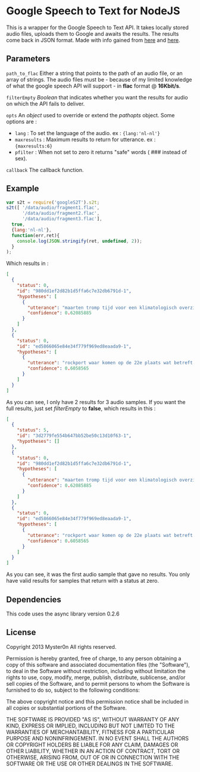 # Google Speech to Text for NodeJS

This is a wrapper for the Google Speech to Text API. It takes locally stored audio files, uploads them to Google and awaits the results. The results come back in JSON format. Made with info gained from [here](https://gist.github.com/alotaiba/1730160) and [here](http://sebastian.germes.in/blog/2011/09/googles-speech-api/).

## Parameters

`path_to_flac` 
Either a string that points to the path of an audio file, or an array of strings. The audio files must be - because of my limited knowledge of what the google speech API will support - in **flac** format @ **16Kbit/s**.

`filterEmpty`
*Boolean* that indicates whether you want the results for audio on which the API fails to deliver.

`opts` 
An *object* used to override or extend the *pathopts* object. Some options are : 
- `lang` : To set the language of the audio. ex : `{lang:'nl-nl'}`
- `maxresults` : Maximum results to return for utterance. ex : `{maxresults:6}`
- `pfilter` : When not set to zero it returns "safe" words ( ### instead of sex). 

`callback`
The callback function.

## Example

```javascript 
var s2t = require('googleS2T').s2t;
s2t([ '/data/audio/fragment1.flac',
      '/data/audio/fragment2.flac',
      '/data/audio/fragment3.flac'],
  true,
  {lang:'nl-nl'},
  function(err,ret){
    console.log(JSON.stringify(ret, undefined, 2));
  }
);
```

Which results in :

```json
[
  {
    "status": 0,
    "id": "980dd1ef2d82b1d5ffa6c7e32db6791d-1",
    "hypotheses": [
      {
        "utterance": "maarten tromp tijd voor een klimatologisch overzicht een heel speciale maat met franse erg lage temperatuur gemiddeld temperatuur van 3 kom je een gratis een evenaring van maart 19 87 in elk geval",
        "confidence": 0.62085885
      }
    ]
  },
  {
    "status": 0,
    "id": "ed5866065e84e34f779f969ed8eaada9-1",
    "hypotheses": [
      {
        "utterance": "rockport waar komen op de 22e plaats wat betreft koudste maart maanden oostvoorne",
        "confidence": 0.6058565
      }
    ]
  }
]
```

As you can see, I only have 2 results for 3 audio samples. If you want the full results, just set *filterEmpty* to **false**, which results in this :

```json
[
  {
    "status": 5,
    "id": "3d2779fe554b647bb52be50c13d10f63-1",
    "hypotheses": []
  },
  {
    "status": 0,
    "id": "980dd1ef2d82b1d5ffa6c7e32db6791d-1",
    "hypotheses": [
      {
        "utterance": "maarten tromp tijd voor een klimatologisch overzicht een heel speciale maat met franse erg lage temperatuur gemiddeld temperatuur van 3 kom je een gratis een evenaring van maart 19 87 in elk geval",
        "confidence": 0.62085885
      }
    ]
  },
  {
    "status": 0,
    "id": "ed5866065e84e34f779f969ed8eaada9-1",
    "hypotheses": [
      {
        "utterance": "rockport waar komen op de 22e plaats wat betreft koudste maart maanden oostvoorne",
        "confidence": 0.6058565
      }
    ]
  }
]
```

As you can see, it was the first audio sample that gave no results. You only have valid results for samples that return with a status at zero.

## Dependencies

This code uses the async library version 0.2.6

## License

Copyright 2013 Myster0n
All rights reserved.

Permission is hereby granted, free of charge, to any person
obtaining a copy of this software and associated documentation
files (the "Software"), to deal in the Software without
restriction, including without limitation the rights to use,
copy, modify, merge, publish, distribute, sublicense, and/or sell
copies of the Software, and to permit persons to whom the
Software is furnished to do so, subject to the following
conditions:

The above copyright notice and this permission notice shall be
included in all copies or substantial portions of the Software.

THE SOFTWARE IS PROVIDED "AS IS", WITHOUT WARRANTY OF ANY KIND,
EXPRESS OR IMPLIED, INCLUDING BUT NOT LIMITED TO THE WARRANTIES
OF MERCHANTABILITY, FITNESS FOR A PARTICULAR PURPOSE AND
NONINFRINGEMENT. IN NO EVENT SHALL THE AUTHORS OR COPYRIGHT
HOLDERS BE LIABLE FOR ANY CLAIM, DAMAGES OR OTHER LIABILITY,
WHETHER IN AN ACTION OF CONTRACT, TORT OR OTHERWISE, ARISING
FROM, OUT OF OR IN CONNECTION WITH THE SOFTWARE OR THE USE OR
OTHER DEALINGS IN THE SOFTWARE.
